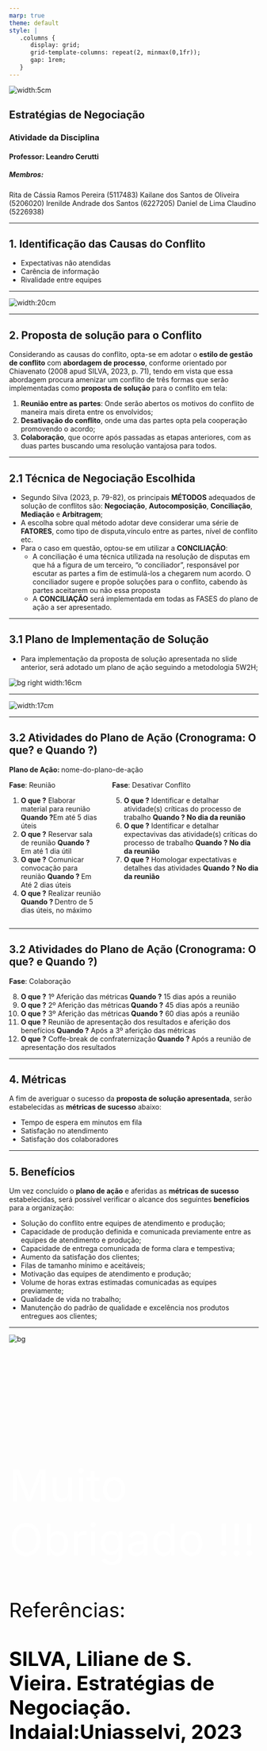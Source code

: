 ```yaml
---
marp: true
theme: default
style: |
   .columns {
      display: grid;
      grid-template-columns: repeat(2, minmax(0,1fr));
      gap: 1rem;
   }
---
```

<style scoped>
section {
  display: flex;
  flex-direction: column;
  justify-content: center;
  text-align: center;
}
</style>

![width:5cm](./logo_uniasselvi-preto.png)

## Estratégias de Negociação

### Atividade da Disciplina

#### Professor: Leandro Cerutti

##### Membros:

Rita de Cássia Ramos Pereira (5117483)
Kailane dos Santos de Oliveira (5206020)
Irenilde Andrade dos Santos (6227205)
Daniel de Lima Claudino (5226938)

---

## 1. Identificação das Causas do Conflito

- Expectativas não atendidas
- Carência de informação
- Rivalidade entre equipes

---
<style scoped>
section {
  display: flex;
  flex-direction: column;
  justify-content: center;
  text-align: center;
}
</style>

![width:20cm](./slide1.png)

---
## 2. Proposta de solução para o Conflito

Considerando as causas do conflito, opta-se em adotar o **estilo de gestão de conflito** com **abordagem de processo**, conforme orientado por Chiavenato (2008 apud SILVA, 2023, p. 71), tendo em vista que essa abordagem procura amenizar um conflito de três formas que serão implementadas como **proposta de solução** para o conflito em tela:

1) **Reunião entre as partes**: Onde serão abertos os motivos do conflito de maneira mais direta entre os envolvidos;
2) **Desativação do conflito**, onde uma das partes opta pela cooperação promovendo o acordo;
3) **Colaboração**, que ocorre após passadas as etapas anteriores, com as duas partes buscando uma resolução vantajosa para todos.

---
## 2.1 Técnica de Negociação Escolhida

- Segundo Silva (2023, p. 79-82), os principais **MÉTODOS** adequados de solução de conflitos são: **Negociação**, **Autocomposição**, **Conciliação**, **Mediação** e **Arbitragem**;
- A escolha sobre qual método adotar deve considerar uma série de **FATORES**, como tipo de disputa,vínculo entre as partes, nível de conflito etc.
- Para o caso em questão, optou-se em utilizar a **CONCILIAÇÃO**:
  - A conciliação é uma técnica utilizada na resolução de disputas em que há a figura de um terceiro, “o conciliador”, responsável por escutar as partes a fim de estimulá-los a chegarem num acordo. O conciliador sugere e propõe soluções para o conflito, cabendo às partes aceitarem ou não essa proposta
  - A **CONCILIAÇÃO** será implementada em todas as FASES do plano de ação a ser apresentado.

---

## 3.1 Plano de Implementação de Solução

- Para implementação da proposta de solução apresentada no slide anterior, será adotado um plano de ação seguindo a metodologia 5W2H;

![bg right width:16cm](./5w2h.jpg)

---
<style scoped>
section {
  display: flex;
  flex-direction: column;
  justify-content: center;
  text-align: center;
}
</style>

![width:17cm](./slide3.png)

---
## 3.2 Atividades do Plano de Ação (Cronograma: O que? e Quando ?)

<b>Plano de Ação: </b> nome-do-plano-de-ação

<div class="columns">
<div>
<b>Fase</b>: Reunião
<ol>
<li> <b>O que ?</b> Elaborar material para reunião  <b> Quando ?</b>Em até 5 dias úteis</li>
<li> <b>O que ?</b> Reservar sala de reunião <b> Quando ?</b> Em até 1 dia útil</li>
<li> <b>O que ?</b> Comunicar convocação para reunião <b>Quando ? </b> Em Até 2 dias úteis</li>
<li> <b>O que ?</b> Realizar reunião <b>Quando ? </b> Dentro de 5 dias úteis, no máximo</li>
</ol>
</div>
<div>
<b>Fase</b>: Desativar Conflito
<ol start="5">
<li> <b>O que ?</b> Identificar e detalhar atividade(s) críticas do processo de trabalho <b>Quando ? No dia da reunião </b></li>
<li> <b>O que ?</b> Identificar e detalhar expectavivas das atividade(s) críticas do processo de trabalho <b>Quando ? No dia da reunião </b></li>
<li> <b>O que ?</b> Homologar expectativas e detalhes das atividades <b>Quando ? No dia da reunião</b></li>
</ol>
</div>
</div>

---
## 3.2 Atividades do Plano de Ação (Cronograma: O que? e Quando ?)

<b>Fase</b>: Colaboração
<ol start="8">
<li> <b>O que ?</b> 1º Aferição das métricas<b> Quando ?</b> 15 dias após a reunião</li>
<li> <b>O que ?</b> 2º Aferição das métricas<b> Quando ?</b> 45 dias após a reunião</li>
<li> <b>O que ?</b> 3º Aferição das métricas<b> Quando ?</b> 60 dias após a reunião</li>
<li> <b>O que ?</b> Reunião de apresentação dos resultados e aferição dos benefícios<b> Quando ?</b> Após a 3º aferição das métricas</li>
<li> <b>O que ?</b> Coffe-break de confraternização<b> Quando ?</b> Após a reunião de apresentação dos resultados</li>
</ol>
</div>

---

## 4. Métricas

A fim de averiguar o sucesso da **proposta de solução apresentada**, serão estabelecidas as **métricas de sucesso** abaixo:

- Tempo de espera em minutos em fila
- Satisfação no atendimento
- Satisfação dos colaboradores

---

## 5. Benefícios

Um vez concluído o **plano de ação** e aferidas as **métricas de sucesso** estabelecidas, será possível verificar o alcance dos seguintes **benefícios** para a organização:

- Solução do conflito entre equipes de atendimento e produção;
- Capacidade de produção definida e comunicada previamente entre as equipes de atendimento e produção;
- Capacidade de entrega comunicada de forma clara e tempestiva;
- Aumento da satisfação dos clientes;
- Filas de tamanho mínimo e aceitáveis;
- Motivação das equipes de atendimento e produção;
- Volume de horas extras estimadas comunicadas as equipes previamente;
- Qualidade de vida no trabalho;
- Manutenção do padrão de qualidade e excelência nos produtos entregues aos clientes;

---

<style scoped>
section {
  display: flex;
  flex-direction: column;
  justify-content: center;
  text-align: center;
}
</style>

![bg](./obrigado.jpg)


<span style="color: white; font-size: 90px"><br><br>Muito Obrigado !!!</span>

<span style="color: black; font-size: 40px"><br>Referências: <br><br><b>SILVA, Liliane de S. Vieira. **Estratégias de Negociação**. Indaial:Uniasselvi, 2023</b></span>